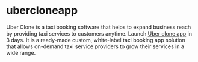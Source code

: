 # ubercloneapp
Uber Clone is a taxi booking software that helps to expand business reach by providing taxi services to customers anytime. Launch <a href="https://www.esiteworld.com/">Uber clone app</a> in 3 days. It is a ready-made custom, white-label taxi booking app solution that allows on-demand taxi service providers to grow their services in a wide range.
